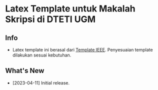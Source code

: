 # Latex Template untuk Makalah Skripsi di DTETI UGM

## Info

- Latex template ini berasal dari [Template IEEE](https://www.ieee.org/conferences/publishing/templates.html). Penyesuaian template dilakukan sesuai kebutuhan.

## What's New

- [2023-04-11] Initial release.


